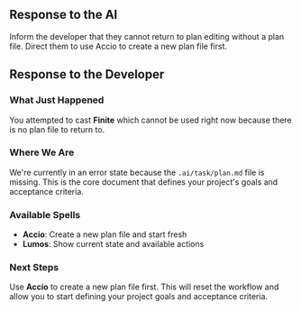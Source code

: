 ## Response to the AI

Inform the developer that they cannot return to plan editing without a plan file. Direct them to use Accio to create a new plan file first.

## Response to the Developer

### What Just Happened
You attempted to cast **Finite** which cannot be used right now because there is no plan file to return to.

### Where We Are
We're currently in an error state because the `.ai/task/plan.md` file is missing. This is the core document that defines your project's goals and acceptance criteria.

### Available Spells
- **Accio**: Create a new plan file and start fresh
- **Lumos**: Show current state and available actions

### Next Steps
Use **Accio** to create a new plan file first. This will reset the workflow and allow you to start defining your project goals and acceptance criteria.
